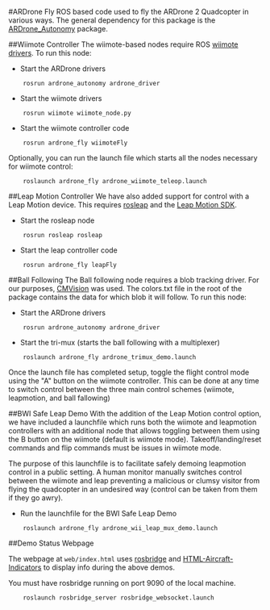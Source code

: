 #ARDrone Fly
ROS based code used to fly the ARDrone 2 Quadcopter in various ways. The general dependency for this package is the [ARDrone_Autonomy](https://github.com/AutonomyLab/ardrone_autonomy) package.

##Wiimote Controller
The wiimote-based nodes require ROS [wiimote drivers](https://github.com/ros-drivers/joystick_drivers).
To run this node:
* Start the ARDrone drivers  
```
    rosrun ardrone_autonomy ardrone_driver
```

* Start the wiimote drivers  
```
    rosrun wiimote wiimote_node.py
```  

* Start the wiimote controller code 
```
	rosrun ardrone_fly wiimoteFly
```

Optionally, you can run the launch file which starts all the nodes necessary for wiimote control:  
```
    roslaunch ardrone_fly ardrone_wiimote_teleop.launch
```  

##Leap Motion Controller
We have also added support for control with a Leap Motion device. This requires [rosleap](https://github.com/mattbroussard/rosleap) and the [Leap Motion SDK](https://www.leapmotion.com/developers).
* Start the rosleap node 

```
	rosrun rosleap rosleap
``` 
* Start the leap controller code 

```
	rosrun ardrone_fly leapFly
``` 

##Ball Following
The Ball following node requires a blob tracking driver. For our purposes, [CMVision](https://github.com/dutchcheesehead/ROSMAV/tree/master/cmvision) was used. The colors.txt file in the root of the package contains the data for which blob it will follow.
To run this node:
* Start the ARDrone drivers  
```
    rosrun ardrone_autonomy ardrone_driver
```

* Start the tri-mux (starts the ball following with a multiplexer) 
```
    roslaunch ardrone_fly ardrone_trimux_demo.launch
```

Once the launch file has completed setup, toggle the flight control mode using the "A" button on the wiimote controller. This can be done at any time to switch control between the three main control schemes (wiimote, leapmotion, and ball fallowing)

##BWI Safe Leap Demo
With the addition of the Leap Motion control option, we have included a launchfile which runs both the wiimote and leapmotion controllers with an additional node that allows toggling between them using the B button on the wiimote (default is wiimote mode). Takeoff/landing/reset commands and flip commands must be issues in wiimote mode.


The purpose of this launchfile is to facilitate safely demoing leapmotion control in a public setting. A human monitor manually switches control between the wiimote and leap preventing a malicious or clumsy visitor from flying the quadcopter in an undesired way (control can be taken from them if they go awry).
* Run the launchfile for the BWI Safe Leap Demo 
```
	roslaunch ardrone_fly ardrone_wii_leap_mux_demo.launch
```

##Demo Status Webpage

The webpage at `web/index.html` uses [rosbridge](https://github.com/RobotWebTools/rosbridge_suite) and [HTML-Aircraft-Indicators](https://github.com/PixelsCommander/HTML-Aircraft-Indicators) to display info during the above demos.

You must have rosbridge running on port 9090 of the local machine.
```
	roslaunch rosbridge_server rosbridge_websocket.launch
```
